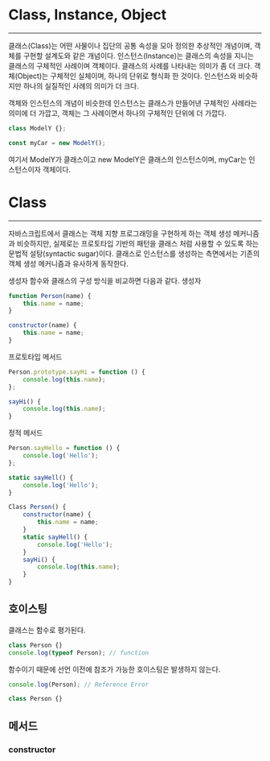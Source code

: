 # Class, Instance, Object
---
클래스(Class)는 어떤 사물이나 집단의 공통 속성을 모아 정의한 추상적인 개념이며, 객체를 구현할 설계도와 같은 개념이다. 
인스턴스(Instance)는 클래스의 속성을 지니는 클래스의 구체적인 사례이며 객체이다. 클래스의 사례를 나타내는 의미가 좀 더 크다.
객체(Object)는 구체적인 실체이며, 하나의 단위로 형식화 한 것이다. 인스턴스와 비슷하지만 하나의 실질적인 사례의 의미가 더 크다.

객체와 인스턴스의 개념이 비슷한데 인스턴스는 클래스가 만들어낸 구체적인 사례라는 의미에 더 가깝고, 객체는 그 사례이면서 하나의 구체적인 단위에 더 가깝다.
```js
class ModelY {};

const myCar = new ModelY();
```
여기서 ModelY가 클래스이고 new ModelY은 클래스의 인스턴스이며, myCar는 인스턴스이자 객체이다.

# Class
---
자바스크립트에서 클래스는 객체 지향 프로그래밍을 구현하게 하는 객체 생성 메커니즘과 비슷하지만, 실제로는 프로토타입 기반의 패턴을 클래스 처럼 사용할 수 있도록 하는 문법적 설탕(syntactic sugar)이다.
클래스로 인스턴스를 생성하는 측면에서는 기존의 객체 생성 메커니즘과 유사하게 동작한다.

생성자 함수와 클래스의 구성 방식을 비교하면 다음과 같다.
생성자
```js
function Person(name) {
	this.name = name;
}

constructor(name) {
	this.name = name;
}
```
프로토타입 메서드
```js
Person.prototype.sayHi = function () {
	console.log(this.name);
};

sayHi() {
	console.log(this.name);
}
```
정적 메서드
```js
Person.sayHello = function () {
	console.log('Hello');
};

static sayHell() {
	console.log('Hello');
}
```

```js
Class Person() {
	constructor(name) {
		this.name = name;
	}
	static sayHell() {
		console.log('Hello');
	}
	sayHi() {
		console.log(this.name);
	}
}
```

## 호이스팅
클래스는 함수로 평가된다.
```js
class Person {}
console.log(typeof Person); // function
```

함수이기 때문에 선언 이전에 참조가 가능한 호이스팅은 발생하지 않는다.
```js
console.log(Person); // Reference Error

class Person {}
```

## 메서드
### constructor
